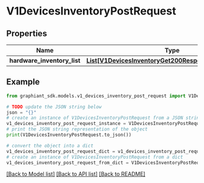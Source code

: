 # V1DevicesInventoryPostRequest


## Properties

Name | Type | Description | Notes
------------ | ------------- | ------------- | -------------
**hardware_inventory_list** | [**List[V1DevicesInventoryGet200ResponseInventoryInner]**](V1DevicesInventoryGet200ResponseInventoryInner.md) |  | [optional] 

## Example

```python
from graphiant_sdk.models.v1_devices_inventory_post_request import V1DevicesInventoryPostRequest

# TODO update the JSON string below
json = "{}"
# create an instance of V1DevicesInventoryPostRequest from a JSON string
v1_devices_inventory_post_request_instance = V1DevicesInventoryPostRequest.from_json(json)
# print the JSON string representation of the object
print(V1DevicesInventoryPostRequest.to_json())

# convert the object into a dict
v1_devices_inventory_post_request_dict = v1_devices_inventory_post_request_instance.to_dict()
# create an instance of V1DevicesInventoryPostRequest from a dict
v1_devices_inventory_post_request_from_dict = V1DevicesInventoryPostRequest.from_dict(v1_devices_inventory_post_request_dict)
```
[[Back to Model list]](../README.md#documentation-for-models) [[Back to API list]](../README.md#documentation-for-api-endpoints) [[Back to README]](../README.md)


